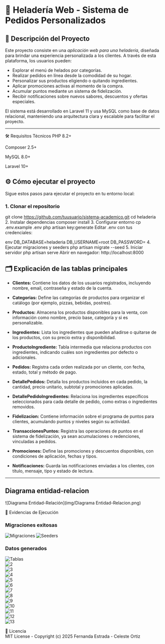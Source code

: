 # 🍦 Heladería Web - Sistema de Pedidos Personalizados

## 📝 Descripción del Proyecto

Este proyecto consiste en una *aplicación web para una heladería*, diseñada para brindar una experiencia personalizada a los clientes. A través de esta plataforma, los usuarios pueden:

- Explorar el menú de helados por categorías.
- Realizar pedidos en línea desde la comodidad de su hogar.
- Personalizar sus productos eligiendo o quitando ingredientes.
- Aplicar promociones activas al momento de la compra.
- Acumular puntos mediante un sistema de fidelización.
- Recibir notificaciones sobre nuevos sabores, descuentos y ofertas especiales.

El sistema está desarrollado en Laravel 11 y usa MySQL como base de datos relacional, manteniendo una arquitectura clara y escalable para facilitar el proyecto.

---
🛠 Requisitos Técnicos
PHP 8.2+

Composer 2.5+

MySQL 8.0+

Laravel 10+

## ⚙️ Cómo ejecutar el proyecto

Sigue estos pasos para ejecutar el proyecto en tu entorno local:

### 1. Clonar el repositorio

git clone https://github.com/tuusuario/sistema-academico.git
cd heladeria
2. Instalar dependencias
composer install
3. Configurar entorno
cp .env.example .env
php artisan key:generate
Editar .env con tus credenciales:

env
DB_DATABASE=heladeria
DB_USERNAME=root
DB_PASSWORD=
4. Ejecutar migraciones y seeders
php artisan migrate --seed
5. Iniciar servidor
php artisan serve
Abrir en navegador: http://localhost:8000

## 🗂 Explicación de las tablas principales

- **Clientes:** Contiene los datos de los usuarios registrados, incluyendo nombre, email, contraseña y estado de la cuenta.

- **Categorias:** Define las categorías de productos para organizar el catálogo (por ejemplo, pizzas, bebidas, postres).

- **Productos:** Almacena los productos disponibles para la venta, con información como nombre, precio base, categoría y si es personalizable.

- **Ingredientes:** Lista los ingredientes que pueden añadirse o quitarse de los productos, con su precio extra y disponibilidad.

- **ProductoIngrediente:** Tabla intermedia que relaciona productos con ingredientes, indicando cuáles son ingredientes por defecto o adicionales.

- **Pedidos:** Registra cada orden realizada por un cliente, con fecha, estado, total y método de pago.

- **DetallePedidos:** Detalla los productos incluidos en cada pedido, la cantidad, precio unitario, subtotal y promociones aplicadas.

- **DetallePedidoIngredientes:** Relaciona los ingredientes específicos seleccionados para cada detalle de pedido, como extras o ingredientes removidos.

- **Fidelizacion:** Contiene información sobre el programa de puntos para clientes, acumulando puntos y niveles según su actividad.

- **TransaccionesPuntos:** Registra las operaciones de puntos en el sistema de fidelización, ya sean acumulaciones o redenciones, vinculadas a pedidos.

- **Promociones:** Define las promociones y descuentos disponibles, con condiciones de aplicación, fechas y tipos.

- **Notificaciones:** Guarda las notificaciones enviadas a los clientes, con título, mensaje, tipo y estado de lectura.

---
## Diagrama entidad-relacion
![Diagrama Entidad-Relación](img/Diagrama Entidad-Relacion.png)

📸 Evidencias de Ejecución

### Migraciones exitosas

![Migraciones](img/Captura.PNG)
![Seeders](img/Captura1.PNG)

### Datos generados

![Tablas](img/1.png)  
![2](img/2.png)  
![3](img/3.png)  
![4](img/4.png)  
![5](img/5.png)  
![6](img/6.png)  
![7](img/7.png)  
![8](img/8.png)  
![9](img/9.png)  
![10](img/10.png)  
![11](img/11.png)  
![12](img/12.png)  
![13](img/13.png)

📜 Licencia  
MIT License - Copyright (c) 2025 Fernanda Estrada - Celeste Ortiz

